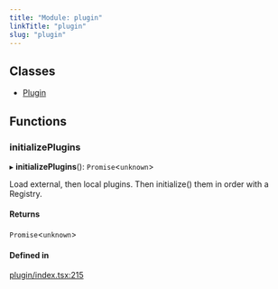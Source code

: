 ```yaml
---
title: "Module: plugin"
linkTitle: "plugin"
slug: "plugin"
---
```


## Classes

- [Plugin](../classes/plugin.Plugin.md)

## Functions

### initializePlugins

▸ **initializePlugins**(): `Promise`<`unknown`\>

Load external, then local plugins. Then initialize() them in order with a Registry.

#### Returns

`Promise`<`unknown`\>

#### Defined in

[plugin/index.tsx:215](https://github.com/kinvolk/headlamp/blob/32b8f38/frontend/src/plugin/index.tsx#L215)
